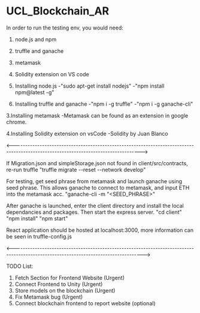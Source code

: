 # UCL_Blockchain_AR

In order to run the testing env, you would need:
1. node.js and npm
2. truffle and ganache 
3. metamask 
4. Solidity extension on VS code

1. Installing node.js 
  -"sudo apt-get install nodejs"
  -"npm install npm@latest -g"

2. Installing truffle and ganache 
  -"npm i -g truffle"
  -"npm i -g ganache-cli"
  
 3.Installing metamask
  -Metamask can be found as an extension in google chrome.
  
 4.Installing Solidity extension on vsCode
  -Solidity by Juan Blanco
  
<----------------------------------------------------------------------------------------------------------------------------------->
 
If Migration.json and simpleStorage.json not found in client/src/contracts, re-run truffle 
"truffle migrate --reset --network develop"

For testing, get seed phrase from metamask and launch ganache using seed phrase. This allows ganache to connect to metamask, and input ETH into the metamask acc.
"ganache-cli -m "<SEED_PHRASE>"

After ganache is launched, enter the client directory and install the local dependancies and packages. Then start the express server.
"cd client"
"npm install" 
"npm start"

React application should be hosted at localhost:3000, more information can be seen in truffle-config.js

<------------------------------------------------------------------------------------------------------------------------------------>

TODO List:
1. Fetch Section for Frontend Website (Urgent)
2. Connect Frontend to Unity (Urgent)
3. Store models on the blockchain (Urgent)
4. Fix Metamask bug (Urgent)
5. Connect blockchain frontend to report website (optional)
